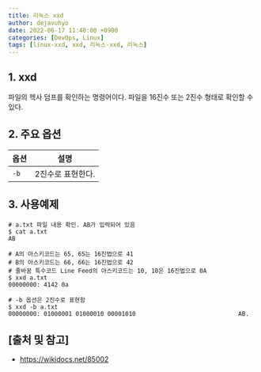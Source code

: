 ```yaml
---
title: 리눅스 xxd
author: dejavuhyo
date: 2022-06-17 11:40:00 +0900
categories: [DevOps, Linux]
tags: [linux-xxd, xxd, 리눅스-xxd, 리눅스]
---
```


## 1. xxd
파일의 헥사 덤프를 확인하는 명령어이다. 파일을 16진수 또는 2진수 형태로 확인할 수 있다.

## 2. 주요 옵션

| 옵션 | 설명 |
|-----|-----|
| `-b` | 2진수로 표현한다. |

## 3. 사용예제

```shell
# a.txt 파일 내용 확인. AB가 입력되어 있음
$ cat a.txt
AB

# A의 아스키코드는 65, 65는 16진법으로 41
# B의 아스키코드는 66, 66는 16진법으로 42
# 줄바꿈 특수코드 Line Feed의 아스키코드는 10, 10은 16진법으로 0A
$ xxd a.txt
00000000: 4142 0a

# -b 옵션은 2진수로 표현함
$ xxd -b a.txt
00000000: 01000001 01000010 00001010                             AB.
```

## [출처 및 참고]
* <https://wikidocs.net/85002>
